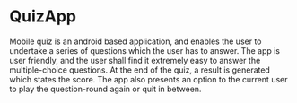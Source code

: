 # QuizApp
Mobile quiz is an android based application, and enables the user to undertake a series of questions which the user has to answer. The app is user friendly, and the user shall find it extremely easy to answer the multiple-choice questions. At the end of the quiz, a result is generated which states the score. The app also presents an option to the current user to play the question-round again or quit in between.
